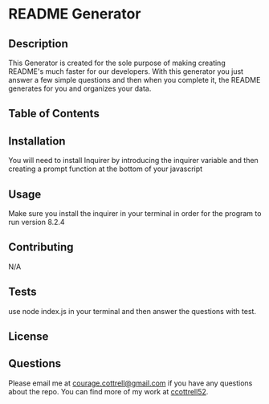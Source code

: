 # README Generator
  
  ## Description
  This Generator is created for the sole purpose of making creating README's much faster for our developers. With this generator you just answer a few simple questions and then when you complete it, the README generates for you and organizes your data.
  ## Table of Contents
  ## Installation 
  You will need to install Inquirer by introducing the inquirer variable and then creating a prompt function at the bottom of your javascript
  ## Usage 
  Make sure you install the inquirer in your terminal in order for the program to run version 8.2.4
  ## Contributing
  N/A
  ## Tests
  use node index.js in your terminal and then answer the questions with test.
  ## License
  
  ## Questions
  Please email me at courage.cottrell@gmail.com if you have any questions about the repo. You can find more of my work at [ccottrell52](https://github.com/ccottrell52/).
  